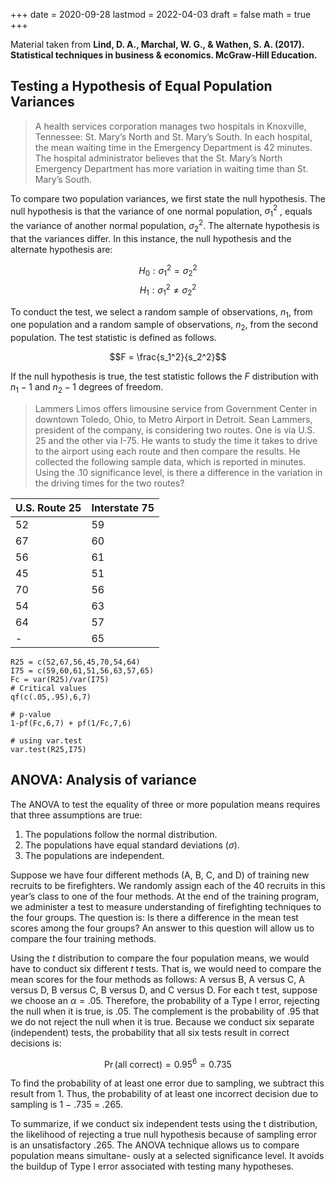 +++
date      = 2020-09-28
lastmod   = 2022-04-03
draft     = false
math      = true
+++

Material taken from **Lind, D. A., Marchal, W. G., & Wathen, S. A. (2017). Statistical techniques in business & economics. McGraw-Hill Education.**


## Testing a Hypothesis of Equal Population Variances

> A health services corporation manages two hospitals in Knoxville, Tennessee: St. Mary’s North and St. Mary’s South. In each hospital, the mean waiting time in the Emergency Department is 42 minutes. The hospital administrator believes that the St. Mary’s North Emergency Department has more variation in waiting time than St. Mary’s South.

To compare two population variances, we first state the null hypothesis. The null hypothesis is that the variance of one normal population, $\sigma_1^2$ , equals the variance of another normal population, $\sigma_2^2$. The alternate hypothesis is that the variances differ. In this instance, the null hypothesis and the alternate hypothesis are:

$$H_0: \sigma_1^2 = \sigma_2^2$$
$$H_1: \sigma_1^2 \neq \sigma_2^2$$

To conduct the test, we select a random sample of observations, $n_1$, from one population and a random sample of observations, $n_2$, from the second population. The test statistic is defined as follows.

$$F = \frac{s_1^2}{s_2^2}$$

If the null hypothesis is true, the test statistic follows the $F$ distribution with $n_1-1$ and $n_2-1$ degrees of freedom. 

> Lammers Limos offers limousine service from Government Center in downtown Toledo, Ohio, to Metro Airport in Detroit. Sean Lammers, president of the company, is considering two routes. One is via U.S. 25 and the other via I-75. He wants to study the time it takes to drive to the airport using each route and then compare the results. He collected the following sample data, which is reported in minutes. Using the .10 significance level, is there a difference in the variation in the driving times for the two routes?

U.S. Route 25 | Interstate 75
-----|------
    52 | 59
    67 | 60
    56 | 61
    45 | 51
    70 | 56
    54 | 63
    64 | 57
    -  | 65


```{r}
R25 = c(52,67,56,45,70,54,64)
I75 = c(59,60,61,51,56,63,57,65)
Fc = var(R25)/var(I75)
# Critical values
qf(c(.05,.95),6,7)

# p-value
1-pf(Fc,6,7) + pf(1/Fc,7,6)

# using var.test
var.test(R25,I75)
```

## ANOVA: Analysis of variance

The ANOVA to test the equality of three or more population means requires that three assumptions are true:

1. The populations follow the normal distribution.
2. The populations have equal standard deviations ($\sigma$).
3. The populations are independent.

Suppose we have four different methods (A, B, C, and D) of training new recruits to be firefighters. We randomly assign each of the 40 recruits in this year’s class to one of the four methods. At the end of the training program, we administer a test to measure understanding of firefighting techniques to the four groups. The question is: Is there a difference in the mean test scores among the four groups? An answer to this
question will allow us to compare the four training methods.

Using the $t$ distribution to compare the four population means, we would have to conduct six different $t$ tests. That is, we would need to compare the mean scores for the four methods as follows: A versus B, A versus C, A versus D, B versus C, B versus D, and C versus D. For each t test, suppose we choose an $\alpha= .05$. Therefore, the probability of a Type I error, rejecting the null when it is true, is .05. The complement is the probability of .95 that we do not reject the null when it is true. Because we conduct six separate (independent) tests, the probability that all six tests result in correct decisions is:

$$\Pr(\text{all correct}) = 0.95^6 = 0.735 $$

To find the probability of at least one error due to sampling, we subtract this result from 1. Thus, the probability of at least one incorrect decision due to sampling is 1 − .735 = .265. 

To summarize, if we conduct six independent tests using the t distribution, the likelihood of rejecting a true null hypothesis because of sampling error is an unsatisfactory .265. The ANOVA technique allows us to compare population means simultane- ously at a selected significance level. It avoids the buildup of Type I error associated with testing many hypotheses.

